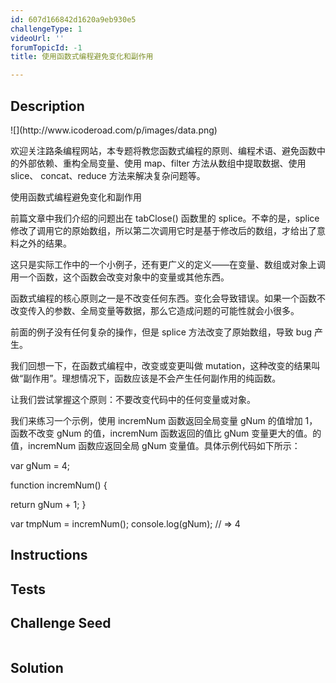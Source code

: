```yaml
---
id: 607d166842d1620a9eb930e5
challengeType: 1
videoUrl: ''
forumTopicId: -1
title: 使用函数式编程避免变化和副作用

---
```


## Description
<section id='description'>
![](http://www.icoderoad.com/p/images/data.png)

欢迎关注路条编程网站，本专题将教您函数式编程的原则、编程术语、避免函数中的外部依赖、重构全局变量、使用 map、filter 方法从数组中提取数据、使用 slice、 concat、reduce 方法来解决复杂问题等。

使用函数式编程避免变化和副作用

前篇文章中我们介绍的问题出在 tabClose() 函数里的 splice。不幸的是，splice 修改了调用它的原始数组，所以第二次调用它时是基于修改后的数组，才给出了意料之外的结果。

这只是实际工作中的一个小例子，还有更广义的定义——在变量、数组或对象上调用一个函数，这个函数会改变对象中的变量或其他东西。

函数式编程的核心原则之一是不改变任何东西。变化会导致错误。如果一个函数不改变传入的参数、全局变量等数据，那么它造成问题的可能性就会小很多。

前面的例子没有任何复杂的操作，但是 splice 方法改变了原始数组，导致 bug 产生。

我们回想一下，在函数式编程中，改变或变更叫做 mutation，这种改变的结果叫做“副作用”。理想情况下，函数应该是不会产生任何副作用的纯函数。

让我们尝试掌握这个原则：不要改变代码中的任何变量或对象。

我们来练习一个示例，使用 incremNum 函数返回全局变量 gNum 的值增加 1，函数不改变 gNum 的值，incremNum 函数返回的值比 gNum 变量更大的值。的值，incremNum 函数应返回全局 gNum 变量值。具体示例代码如下所示：

var gNum = 4;

function incremNum() {

  return gNum + 1;
}

var tmpNum = incremNum();
console.log(gNum); 
// => 4



</section>

## Instructions
<section id='instructions'>

</section>

## Tests
<section id='tests'>

</section>

## Challenge Seed
<section id='challengeSeed'>

<div id='js-seed'>

```js

```

</div>



</section>

## Solution
<section id='solution'>


</section>
